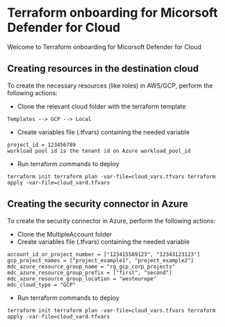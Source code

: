 # Terraform onboarding for Micorsoft Defender for Cloud

Welcome to Terraform onboarding for Micorsoft Defender for Cloud

## Creating resources in the destination cloud

To create the necessary resources (like roles) in AWS/GCP, perform the following actions:

* Clone the relevant cloud folder with the terraform template 

```
Templates --> GCP --> Local
```

* Create variables file (.tfvars) containing the needed variable 

``` 
project_id = 123456789
workload pool id is the tenant id on Azure workload_pool_id
```

* Run terraform commands to deploy

```
terraform init terraform plan -var-file=cloud_vars.tfvars terraform apply -var-file=cloud_vard.tfvars
```

## Creating the security connector in Azure

To create the security connector in Azure, perform the following actions:

* Clone the MultipleAccount folder
* Create variables file (.tfvars) containing the needed variable 

``` 
account_id_or_project_number = ["123415589123", "12343123123"] 
gcp_project_names = ["project_example1", "project_example2"] 
mdc_azure_resource_group_name = "rg_gcp_corp_projects" 
mdc_azure_resource_group_prefix = ["first", "second"] 
mdc_azure_resource_group_location = "westeurope" 
mdc_cloud_type = "GCP"
```

* Run terraform commands to deploy 

```
terraform init terraform plan -var-file=cloud_vars.tfvars terraform apply -var-file=cloud_vard.tfvars
```